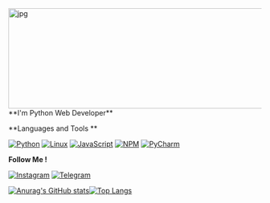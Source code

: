 <img align="right" alt="jpg" src="https://github.com/ShairbekovBakyt/ShairbekovBakyt/blob/MasteR/assests/shairbekov%20batya.png" width="600" height="200" />
**I'm Python Web Developer**

**Languages and Tools **


[![Python](https://img.shields.io/badge/-Python-090909??style=plastic&logo=python)](https://www.python.org/)
[![Linux](https://img.shields.io/badge/-Linux-090909??style=plastic&logo=linux)](https://ru.wikipedia.org/wiki/Linux)
[![JavaScript](https://img.shields.io/badge/-JavaScript-090909??style=plastic&logo=javascript)](https://ru.wikipedia.org/wiki/JavaScript)
[![NPM](https://img.shields.io/badge/-NPM-090909??style=plastic&logo=nodedotjs)](https://www.npmjs.com/)
[![PyCharm](https://img.shields.io/badge/-PyCharm-090909??style=plastic&logo=pycharm)](https://www.jetbrains.com/ru-ru/pycharm/)


 **Follow Me !**



[![Instagram](https://img.shields.io/badge/-Instagram-090909??style=plastic&logo=instagram)](https://www.instagram.com/batya_312_/)
[![Telegram](https://img.shields.io/badge/-Telegram-090909??style=plastic&logo=telegram)](https://t.me/batya312kg)













[![Anurag's GitHub stats](https://github-readme-stats.vercel.app/api?username=ShairbekovBakyt&show_icons=true&theme=radicall&layout=compact)](https://github.com/anuraghazra/github-readme-stats)[![Top Langs](https://github-readme-stats.vercel.app/api/top-langs/?username=ShairbekovBakyt&layout=compact)](https://github.com/anuraghazra/github-readme-stats)



